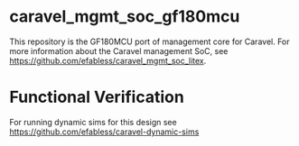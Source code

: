 # caravel_mgmt_soc_gf180mcu
This repository is the GF180MCU port of management core for Caravel.  For more information about the Caravel management SoC, see https://github.com/efabless/caravel_mgmt_soc_litex.

# Functional Verification
For running dynamic sims for this design see https://github.com/efabless/caravel-dynamic-sims 
